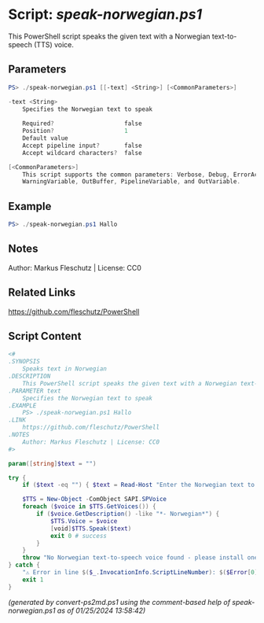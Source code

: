 Script: *speak-norwegian.ps1*
========================

This PowerShell script speaks the given text with a Norwegian text-to-speech (TTS) voice.

Parameters
----------
```powershell
PS> ./speak-norwegian.ps1 [[-text] <String>] [<CommonParameters>]

-text <String>
    Specifies the Norwegian text to speak
    
    Required?                    false
    Position?                    1
    Default value                
    Accept pipeline input?       false
    Accept wildcard characters?  false

[<CommonParameters>]
    This script supports the common parameters: Verbose, Debug, ErrorAction, ErrorVariable, WarningAction, 
    WarningVariable, OutBuffer, PipelineVariable, and OutVariable.
```

Example
-------
```powershell
PS> ./speak-norwegian.ps1 Hallo

```

Notes
-----
Author: Markus Fleschutz | License: CC0

Related Links
-------------
https://github.com/fleschutz/PowerShell

Script Content
--------------
```powershell
<#
.SYNOPSIS
	Speaks text in Norwegian
.DESCRIPTION
	This PowerShell script speaks the given text with a Norwegian text-to-speech (TTS) voice.
.PARAMETER text
	Specifies the Norwegian text to speak
.EXAMPLE
	PS> ./speak-norwegian.ps1 Hallo
.LINK
	https://github.com/fleschutz/PowerShell
.NOTES
	Author: Markus Fleschutz | License: CC0
#>

param([string]$text = "")

try {
	if ($text -eq "") { $text = Read-Host "Enter the Norwegian text to speak" }

	$TTS = New-Object -ComObject SAPI.SPVoice
	foreach ($voice in $TTS.GetVoices()) {
		if ($voice.GetDescription() -like "*- Norwegian*") {
			$TTS.Voice = $voice
			[void]$TTS.Speak($text)
			exit 0 # success
		}
	}
	throw "No Norwegian text-to-speech voice found - please install one."
} catch {
	"⚠️ Error in line $($_.InvocationInfo.ScriptLineNumber): $($Error[0])"
	exit 1
}
```

*(generated by convert-ps2md.ps1 using the comment-based help of speak-norwegian.ps1 as of 01/25/2024 13:58:42)*

